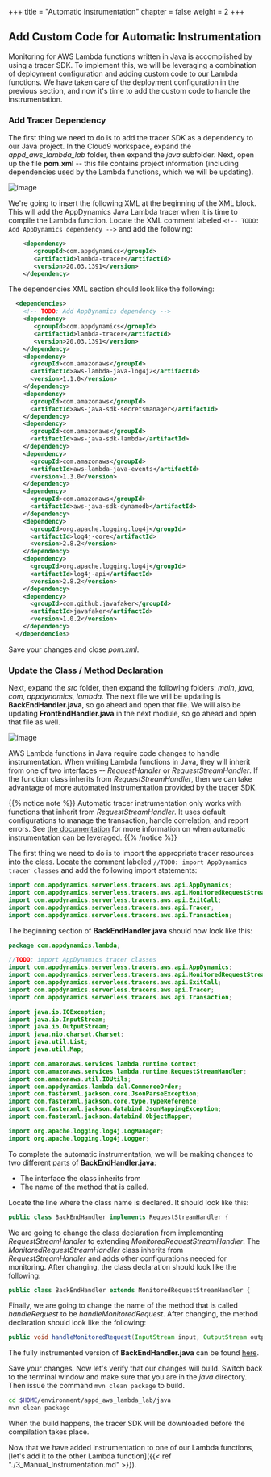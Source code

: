 +++
title = "Automatic Instrumentation"
chapter = false
weight = 2
+++

## Add Custom Code for Automatic Instrumentation

Monitoring for AWS Lambda functions written in Java is accomplished by using a tracer SDK. To implement this, we will be leveraging a combination of deployment configuration and adding custom code to our Lambda functions. We have taken care of the deployment configuration in the previous section, and now it's time to add the custom code to handle the instrumentation.

### Add Tracer Dependency

The first thing we need to do is to add the tracer SDK as a dependency to our Java project. In the Cloud9 workspace, expand the *appd_aws_lambda_lab* folder, then expand the *java* subfolder. Next, open up the file **pom.xml** -- this file contains project information (including dependencies used by the Lambda functions, which we will be updating).

![image](/images/instrumenting_lambda_functions/java/Java_pom_XML.png)

We're going to insert the following XML at the beginning of the XML block. This will add the AppDynamics Java Lambda tracer when it is time to compile the Lambda function. Locate the XML comment labeled `<!-- TODO: Add AppDynamics dependency -->` and add the following:

``` xml
    <dependency>
       <groupId>com.appdynamics</groupId>
       <artifactId>lambda-tracer</artifactId>
       <version>20.03.1391</version>
    </dependency>
```

The dependencies XML section should look like the following:

``` xml
  <dependencies>
    <!-- TODO: Add AppDynamics dependency -->
    <dependency>
       <groupId>com.appdynamics</groupId>
       <artifactId>lambda-tracer</artifactId>
       <version>20.03.1391</version>
    </dependency>
    <dependency>
      <groupId>com.amazonaws</groupId>
      <artifactId>aws-lambda-java-log4j2</artifactId>
      <version>1.1.0</version>
    </dependency>
    <dependency>
      <groupId>com.amazonaws</groupId>
      <artifactId>aws-java-sdk-secretsmanager</artifactId>
    </dependency>
    <dependency>
      <groupId>com.amazonaws</groupId>
      <artifactId>aws-java-sdk-lambda</artifactId>
    </dependency>
    <dependency>
      <groupId>com.amazonaws</groupId>
      <artifactId>aws-lambda-java-events</artifactId>
      <version>1.3.0</version>
    </dependency>
    <dependency>
      <groupId>com.amazonaws</groupId>
      <artifactId>aws-java-sdk-dynamodb</artifactId>
    </dependency>
    <dependency>
      <groupId>org.apache.logging.log4j</groupId>
      <artifactId>log4j-core</artifactId>
      <version>2.8.2</version>
    </dependency>
    <dependency>
      <groupId>org.apache.logging.log4j</groupId>
      <artifactId>log4j-api</artifactId>
      <version>2.8.2</version>
    </dependency>
    <dependency>
      <groupId>com.github.javafaker</groupId>
      <artifactId>javafaker</artifactId>
      <version>1.0.2</version>
    </dependency>
  </dependencies>
```

Save your changes and close *pom.xml*.

### Update the Class / Method Declaration

Next, expand the *src* folder, then expand the following folders: *main*, *java*, *com*, *appdynamics*, *lambda*. The next file we will be updating is **BackEndHandler.java**, so go ahead and open that file. We will also be updating **FrontEndHandler.java** in the next module, so go ahead and open that file as well.

![image](/images/instrumenting_lambda_functions/java/Java_Lambda_Files.png)

AWS Lambda functions in Java require code changes to handle instrumentation. When writing Lambda functions in Java, they will inherit from one of two interfaces -- *RequestHandler* or *RequestStreamHandler*. If the function class inherits from *RequestStreamHandler*, then we can take advantage of more automated instrumentation provided by the tracer SDK.

{{% notice note %}}
Automatic tracer instrumentation only works with functions that inherit from *RequestStreamHandler*. It uses default configurations to manage the transaction, handle correlation, and report errors. See [the documentation](https://docs.appdynamics.com/4.5.x/en/application-monitoring/install-app-server-agents/serverless-apm-for-aws-lambda/java-serverless-tracer) for more information on when automatic instrumentation can be leveraged.
{{% /notice %}}

The first thing we need to do is to import the appropriate tracer resources into the class. Locate the comment labeled `//TODO: import AppDynamics tracer classes` and add the following import statements:

``` java
import com.appdynamics.serverless.tracers.aws.api.AppDynamics;
import com.appdynamics.serverless.tracers.aws.api.MonitoredRequestStreamHandler;
import com.appdynamics.serverless.tracers.aws.api.ExitCall;
import com.appdynamics.serverless.tracers.aws.api.Tracer;
import com.appdynamics.serverless.tracers.aws.api.Transaction;
```

The beginning section of **BackEndHandler.java** should now look like this:

``` java
package com.appdynamics.lambda;

//TODO: import AppDynamics tracer classes
import com.appdynamics.serverless.tracers.aws.api.AppDynamics;
import com.appdynamics.serverless.tracers.aws.api.MonitoredRequestStreamHandler;
import com.appdynamics.serverless.tracers.aws.api.ExitCall;
import com.appdynamics.serverless.tracers.aws.api.Tracer;
import com.appdynamics.serverless.tracers.aws.api.Transaction;

import java.io.IOException;
import java.io.InputStream;
import java.io.OutputStream;
import java.nio.charset.Charset;
import java.util.List;
import java.util.Map;

import com.amazonaws.services.lambda.runtime.Context;
import com.amazonaws.services.lambda.runtime.RequestStreamHandler;
import com.amazonaws.util.IOUtils;
import com.appdynamics.lambda.dal.CommerceOrder;
import com.fasterxml.jackson.core.JsonParseException;
import com.fasterxml.jackson.core.type.TypeReference;
import com.fasterxml.jackson.databind.JsonMappingException;
import com.fasterxml.jackson.databind.ObjectMapper;

import org.apache.logging.log4j.LogManager;
import org.apache.logging.log4j.Logger;
```

To complete the automatic instrumentation, we will be making changes to two different parts of **BackEndHandler.java**:

- The interface the class inherits from
- The name of the method that is called.

Locate the line where the class name is declared. It should look like this:

``` java
public class BackEndHandler implements RequestStreamHandler {
```

We are going to change the class declaration from implementing *RequestStreamHandler* to extending *MonitoredRequestStreamHandler*. The *MonitoredRequestStreamHandler* class inherits from *RequestStreamHandler* and adds other configurations needed for monitoring. After changing, the class declaration should look like the following:

``` java
public class BackEndHandler extends MonitoredRequestStreamHandler {
```

Finally, we are going to change the name of the method that is called *handleRequest* to be *handleMonitoredRequest*. After changing, the method declaration should look like the following:

``` java
public void handleMonitoredRequest(InputStream input, OutputStream output, Context context) throws IOException {
```

The fully instrumented version of **BackEndHandler.java** can be found [here](https://github.com/Appdynamics/appd_aws_lambda_lab/blob/instrumented/java/src/main/java/com/appdynamics/lambda/BackEndHandler.java).

Save your changes. Now let's verify that our changes will build. Switch back to the terminal window and make sure that you are in the *java* directory. Then issue the command `mvn clean package` to build.

``` bash
cd $HOME/environment/appd_aws_lambda_lab/java
mvn clean package
```

When the build happens, the tracer SDK will be downloaded before the compilation takes place.

Now that we have added instrumentation to one of our Lambda functions, [let's add it to the other Lambda function]({{< ref "./3_Manual_Instrumentation.md" >}}).
